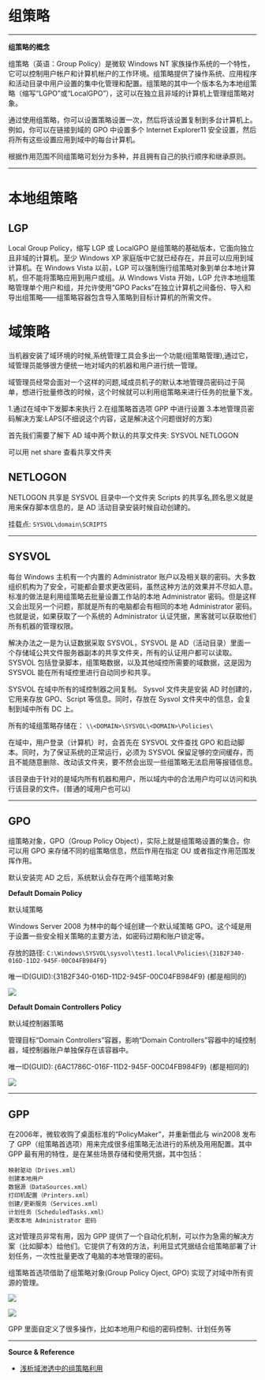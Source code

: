 # 组策略

---

**组策略的概念**

组策略（英语：Group Policy）是微软 Windows NT 家族操作系统的一个特性，它可以控制用户帐户和计算机帐户的工作环境。组策略提供了操作系统、应用程序和活动目录中用户设置的集中化管理和配置。组策略的其中一个版本名为本地组策略（缩写“LGPO”或“LocalGPO”），这可以在独立且非域的计算机上管理组策略对象。

通过使用组策略，你可以设置策略设置一次，然后将该设置复制到多台计算机上。 例如，你可以在链接到域的 GPO 中设置多个 Internet Explorer11 安全设置，然后将所有这些设置应用到域中的每台计算机。

根据作用范围不同组策略可划分为多种，并且拥有自己的执行顺序和继承原则。

---

# 本地组策略

## LGP

Local Group Policy，缩写 LGP 或 LocalGPO 是组策略的基础版本，它面向独立且非域的计算机。至少 Windows XP 家庭版中它就已经存在，并且可以应用到域计算机。在 Windows Vista 以前，LGP 可以强制施行组策略对象到单台本地计算机，但不能将策略应用到用户或组。从 Windows Vista 开始，LGP 允许本地组策略管理单个用户和组，并允许使用“GPO Packs”在独立计算机之间备份、导入和导出组策略——组策略容器包含导入策略到目标计算机的所需文件。

# 域策略

当机器安装了域环境的时候,系统管理工具会多出一个功能(组策略管理),通过它，域管理员能够很方便统一地对域内的机器和用户进行统一管理。

域管理员经常会面对一个这样的问题,域成员机子的默认本地管理员密码过于简单，想进行批量修改的时候，这个时候就可以利用组策略来进行任务的批量下发。

1.通过在域中下发脚本来执行
2.在组策略首选项 GPP 中进行设置
3.本地管理员密码解决方案:LAPS(不细说这个内容，这是解决这个问题很好的方案)

首先我们需要了解下 AD 域中两个默认的共享文件夹: SYSVOL NETLOGON

可以用 net share 查看共享文件夹

## NETLOGON

NETLOGON 共享是 SYSVOL 目录中一个文件夹 Scripts 的共享名,顾名思义就是用来保存脚本信息的，是 AD 活动目录安装时候自动创建的。

挂载点: `SYSVOL\domain\SCRIPTS`

---

## SYSVOL

每台 Windows 主机有一个内置的 Administrator 账户以及相关联的密码。大多数组织机构为了安全，可能都会要求更改密码，虽然这种方法的效果并不尽如人意。标准的做法是利用组策略去批量设置工作站的本地 Administrator 密码。但是这样又会出现另一个问题，那就是所有的电脑都会有相同的本地 Administrator 密码。也就是说，如果获取了一个系统的 Administrator 认证凭据，黑客就可以获取他们所有机器的管理权限。

解决办法之一是为认证数据采取 SYSVOL，SYSVOL 是 AD（活动目录）里面一个存储域公共文件服务器副本的共享文件夹，所有的认证用户都可以读取。SYSVOL 包括登录脚本，组策略数据，以及其他域控所需要的域数据，这是因为 SYSVOL 能在所有域控里进行自动同步和共享。

SYSVOL 在域中所有的域控制器之间复制。 Sysvol 文件夹是安装 AD 时创建的，它用来存放 GPO、Script 等信息。同时，存放在 Sysvol 文件夹中的信息，会复制到域中所有 DC 上。

所有的域组策略存储在： `\\<DOMAIN>\SYSVOL\<DOMAIN>\Policies\`

在域中，用户登录（计算机）时，会首先在 SYSVOL 文件查找 GPO 和启动脚本。同时，为了保证系统的正常运行，必须为 SYSVOL 保留足够的空间缓存，而且不能随意删除、改动该文件夹，要不然会出现一些组策略无法启用等报错信息。

该目录由于针对的是域内所有机器和用户，所以域内中的合法用户均可以访问和执行该目录的文件。(普通的域用户也可以)

---

## GPO

组策略对象，GPO（Group Policy Object），实际上就是组策略设置的集合。你可以用 GPO 来存储不同的组策略信息，然后作用在指定 OU 或者指定作用范围发挥作用。

默认安装完 AD 之后，系统默认会存在两个组策略对象

**Default Domain Policy**

默认域策略

Windows Server 2008 为林中的每个域创建一个默认域策略 GPO。这个域是用于设置一些安全相关策略的主要方法，如密码过期和账户锁定等。

存放的路径: `C:\Windows\SYSVOL\sysvol\test1.local\Policies\{31B2F340-016D-11D2-945F-00C04FB984F9}`

唯一ID(GUID):{31B2F340-016D-11D2-945F-00C04FB984F9} (都是相同的)

![](../../../../assets/img/Integrated/Windows/笔记/组策略/1.png)

**Default Domain Controllers Policy**

默认域控制器策略

管理目标“Domain Controllers”容器，影响“Domain Controllers”容器中的域控制器，域控制器账户单独保存在该容器中。

唯一ID(GUID):｛6AC1786C-016F-11D2-945F-00C04FB984F9｝ (都是相同的)

![](../../../../assets/img/Integrated/Windows/笔记/组策略/2.png)

---

## GPP

在2006年，微软收购了桌面标准的“PolicyMaker”，并重新借此与 win2008 发布了 GPP（组策略首选项）用来完成很多组策略无法进行的系统及用用配置。其中 GPP 最有用的特性，是在某些场景存储和使用凭据，其中包括：
```
映射驱动（Drives.xml）
创建本地用户
数据源（DataSources.xml）
打印机配置（Printers.xml）
创建/更新服务（Services.xml）
计划任务（ScheduledTasks.xml）
更改本地 Administrator 密码
```
这对管理员非常有用，因为 GPP 提供了一个自动化机制，可以作为急需的解决方案（比如脚本）给他们。它提供了有效的方法，利用显式凭据结合组策略部署了计划任务，一次性批量更改了电脑的本地管理的密码。

组策略首选项借助了组策略对象(Group Policy Oject, GPO) 实现了对域中所有资源的管理。

![](../../../../assets/img/Integrated/Windows/笔记/组策略/3.png)

![](../../../../assets/img/Integrated/Windows/笔记/组策略/4.png)

GPP 里面自定义了很多操作，比如本地用户和组的密码控制、计划任务等

---

**Source & Reference**
- [浅析域渗透中的组策略利用](https://xz.aliyun.com/t/7784)
